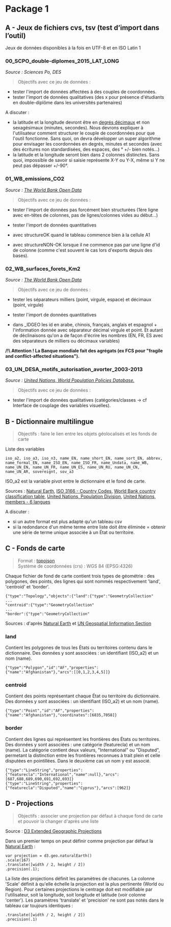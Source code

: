 Package 1
=========

A - Jeux de fichiers cvs, tsv (test d’import dans l’outil)
--------------------------------------------------------------

Jeux de données disponibles à la fois en UTF-8 et en ISO Latin 1

### 00_SCPO_double-diplomes_2015_LAT_LONG 
*Source : Sciences Po, DES*

>Objectifs avec ce jeu de données :
   - tester l'import de données affectées à des couples de coordonnées.
   - tester l'import de données qualitatives (des x pour présence d'étudiants en double-diplôme dans les universités partenaires)

A discuter : 
   - la latitude et la longitude devront être en [degrés décimaux](http://www.coordonnees-gps.fr) et non sexagésimaux (minutes, secondes). Nous devrons expliquer à l'utilisateur comment structurer le couple de coordonnées pour que l'outil fonctionne. Sans quoi, on devra développer un super algorithme pour envisager les coordonnées en degrés, minutes et secondes (avec des écritures non standardisées, des espaces, des ° +/- bien notés...)
   - la latitude et la longitude seront bien dans 2 colonnes distinctes. Sans quoi, impossible de savoir si saisie représente X-Y ou Y-X, même si Y ne peut pas dépasser +/-90°.

### 01_WB_emissions_CO2 
*Source : [The World Bank Open Data](http://data.worldbank.org/indicator/EN.ATM.CO2E.PC)*

>Objectifs avec ce jeu de données :
   - tester l'import de données pas forcément bien structurées (1ère ligne avec en-têtes de colonnes, pas de lignes/colonnes vides au début...)
   - tester l'import de données quantitatives 

- avec structureOK quand le tableau commence bien à la cellule A1 
- avec structureNON-OK lorsque il ne commence pas par une ligne d'id de colonne (comme c'est souvent le cas lors d'exports depuis des bases). 

### 02_WB_surfaces_forets_Km2 
*Source : [The World Bank Open Data](http://data.worldbank.org/indicator/AG.LND.FRST.K2)*

>Objectifs avec ce jeu de données :
   - tester les séparateurs milliers (point, virgule, espace) et décimaux (point, virgule)
   - tester l'import de données quantitatives 

- dans _IDGEO les id en arabe, chinois, français, anglais et espagnol + l'information donnée avec séparateur décimal virgule et point. Et autant de déclinaisons qu'on a de façon d'écrire les nombres (EN, FR, ES avec des séparateurs de milliers ou décimaux variables)
   
**/!\ Attention ! La Banque mondiale fait des agrégats (ex FCS pour "fragile and conflict-affected situations").**
   
### 03_UN_DESA_motifs_autorisation_avorter_2003-2013
*Source : [United Nations, World Population Policies Database.](http://esa.un.org/poppolicy/about_database.aspx)*

>Objectifs avec ce jeu de données :
   - tester l'import de données qualitatives (catégories/classes -> cf Interface de couplage des variables visuelles).


B - Dictionnaire multilingue
----------------------------
>Objectifs : faire le lien entre les objets géolocalisés et les fonds de carte

Liste des variables

    iso_a2, iso_a3, iso_n3, name_EN, name_short_EN, name_sort_EN, abbrev, name_formal_EN, name_ISO_EN, name_ISO_FR, name_Undata, name_WB, name_UN_EN, name_UN_FR, name_UN_ES, name_UN_RU, name_UN_CN, name_UN_AR, sovereignt, sov_a3
    
ISO_a2 est la variable pivot entre le dictionnaire et le fond de carte.

Sources : [Natural Earth](http://www.naturalearthdata.com/), [ISO 3166 - Country Codes](http://www.iso.org/iso/home/standards/country_codes.htm), [World Bank country classification table](http://data.worldbank.org/about/country-and-lending-groups), [United Nations, Population Division](http://www.un.org/en/development/desa/population/), [United Nations, members - 6 langues](http://www.un.org/fr/members/)

A discuter : 
   - si un autre format est plus adapté qu'un tableau csv
   - si la redondance d'un même terme entre liste doit être éliminée = obtenir une série de terme unique associée à un État ou territoire.


C - Fonds de carte
------------------
>Format : [topojson](https://github.com/mbostock/topojson)   
Système de coordonnées (crs) : WGS 84 (EPSG:4326)

Chaque fichier de fond de carte contient trois types de géométrie : des polygones, des points, des lignes qui sont nommés respectivement 'land', 'centroid' et 'border'.

    {"type":"Topology","objects":{"land":{"type":"GeometryCollection"
    ...
    "centroid":{"type":"GeometryCollection"
    ...
    "border":{"type":"GeometryCollection"
    
Sources : d'après [Natural Earth](http://www.naturalearthdata.com/) et [UN Geospatial Iinformation Section](http://www.un.org/Depts/Cartographic/english/htmain.htm)
    
### land
Contient les polygones de tous les États ou territoires contenu dans le dictionnaire.
Des données y sont associées : un identifiant (ISO_a2) et un nom (name).

    {"type":"Polygon","id":"AF","properties":{"name":"Afghanistan"},"arcs":[[0,1,2,3,4,5]]}

### centroid
Contient des points représentant chaque État ou territoire du dictionnaire.
Des données y sont associées : un identifiant (ISO_a2) et un nom (name).

    {"type":"Point","id":"AF","properties":{"name":"Afghanistan"},"coordinates":[6835,7058]}
    
### border
Contient des lignes qui représentent les frontières des États ou territoires.
Des données y sont associées : une catégorie (featurecla) et un nom (name). La catégorie contient deux valeurs, "International" ou "Disputed", permetant la distinction entre les frontières reconnues à trait plein et celle disputées en pointillées. Dans le deuxième cas un nom y est associé.

    {"type":"LineString","properties":{"featurecla":"International","name":null},"arcs":[687,688,689,690,691,692,693]}
    {"type":"LineString","properties":{"featurecla":"Disputed","name":"Cyprus"},"arcs":[962]}

D - Projections
---------------
>Objectifs : associer une projection par défaut à chaque fond de carte et pouvoir la changer d'après une liste

Source : [D3 Extended Geographic Projections](https://github.com/d3/d3-geo-projection/)

Dans un premier temps on peut définir comme projection par défaut la [Natural Earth](http://bl.ocks.org/mbostock/4479477) :

    var projection = d3.geo.naturalEarth()
    .scale(167)
    .translate([width / 2, height / 2])
    .precision(.1);

La liste des projections définit les paramètres de chacunes. La colonne 'Scale' définit à qu'elle échelle la projection est la plus pertinente (World ou Region).
Pour certaines projections le centrage doit est modifiable par l'utilisateur, soit la longitude, soit longitude et latitude (voir colonne 'center').
Les paramètres 'translate' et 'precision' ne sont pas notés dans le tableau car toujours identiques :

    .translate([width / 2, height / 2])
    .precision(.1)
